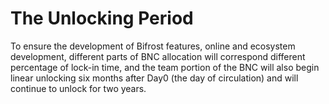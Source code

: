 # The Unlocking Period

To ensure the development of Bifrost features, online and ecosystem development, different parts of BNC allocation will correspond different percentage of lock-in time, and the team portion of the BNC will also begin linear unlocking six months after Day0 (the day of circulation) and will continue to unlock for two years.